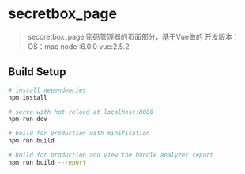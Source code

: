 # secretbox_page

> seccretbox_page 
   密码管理器的页面部分，基于Vue做的
   开发版本：
       OS：mac
       node :6.0.0
       vue:2.5.2

## Build Setup

``` bash
# install dependencies
npm install

# serve with hot reload at localhost:8080
npm run dev

# build for production with minification
npm run build

# build for production and view the bundle analyzer report
npm run build --report
```
